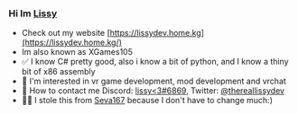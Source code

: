 ### Hi Im [Lissy](https://lissydev.home.kg/)
- Check out my website [https://lissydev.home.kg](https://lissydev.home.kg/)
- Im also known as XGames105
- ✅ I know C# pretty good, also i know a bit of python, and I know a thiny bit of x86 assembly
- 👀 I'm interested in vr game development, mod development and vrchat
- 💬 How to contact me Discord: [lissy<3#6869](https://lissydev.home.kg/socials/discord), Twitter: [@thereallissydev](https://lissydev.home.kg/socials/twitter)
- 🤏👀 I stole this from [Seva167](https://github.com/Seva167) because I don't have to change much:)
